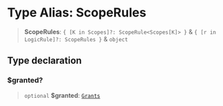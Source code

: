 # Type Alias: ScopeRules

> **ScopeRules**: `{ [K in Scopes]?: ScopeRule<Scopes[K]> }` & `{ [r in LogicRule]?: ScopeRules }` & `object`

## Type declaration

### $granted?

> `optional` **$granted**: [`Grants`](../namespaces/AuthExtension/type-aliases/Grants.md)
